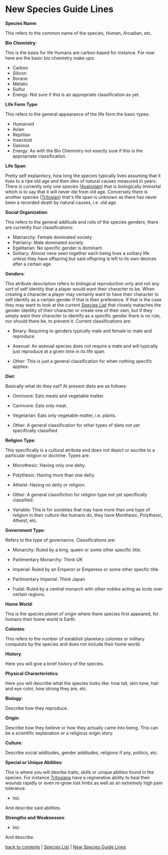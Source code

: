 # New Species Guide Lines

**Species Name**: 

This refers to the common name of the species, Human, Arcadian, etc.

**Bio Chemistry**: 

This is the basis for life Humans are carbon based for instance. For now here are the basic bio chemistry make ups:

- Carbon
- Silicon
- Borane
- Metalic
- Sulfur
- Energy: Not sure if this is an appropriate classification as yet.


**Life Form Type**:

This refers to the general appearance of the life form the basic types:

- Humanoid
- Avian
- Reptilian
- Insectoid
- Gasious
- Energy: As with the Bio Chemistry not exactly sure if this is the appropriate classification.

**Life Span**:

Pretty self explanitory, how long the species typically lives assuming that it lives to a ripe old age and then dies of natural causes measured in years. There is currently only one species ([Avalonian](https://github.com/ikeman32/NewRPG/blob/master/Species/Avalonian.md)) that is biologically immortal which is to say that it will never die from old age. Conversely there is another species ([Tritosian](https://github.com/ikeman32/NewRPG/blob/master/Species/Tritosian.md)) that's life span is unknown as there has never been a recorded death by natural causes, i.e. old age.

**Social Organization**:

This refers to the general additude and rolls of the species genders, there are currently four classifications:

- Matriarchy: Female dominated society
- Patriarcy: Male dominated society
- Egalitarian: No specific gender is dominant
- Solitary: Almost neve seen together each being lives a solitary life unless they have offspring but said offspring is left to its own devices after a certain age.

**Genders**:

This atribute description refers to biological reproduction only and not any sort of self identity that a player would want their character to be. When creating a character a player may certainly want to have their character to self identify as a certain gender if that is their preference. If that is the case they may want to look at the current [Species List](https://github.com/ikeman32/NewRPG/blob/master/Species/Species%20List.md) that closely mataches the gender identity of their character or create one of their own, but if they simply want their character to identify as a specific gender there is no rule, nor should there be, to prevent it. Current classifications are:

- Binary: Requiring to genders typically male and female to mate and reproduce.

- Asexual: An asexual species does not require a mate and will typically just reproduce at a given time in its life span.

- Other: This is just a general classification for when nothing specific applies.

**Diet**:

Basically what do they eat? At present diets are as follows:

- Omnivore: Eats meats and vegetable matter.

- Carnivore: Eats only meat.

- Vegetarian: Eats only vegetable matter, i.e. plants.

- Other: A general classification for other types of diets not yet specifically classified

**Religion Type**:

This specifically is a cultural atribute and does not depict or ascribe to a particular religion or doctrine. Types are:

- Monothesic: Having only one deity.

- Polythesic: Having more than one deity.

- Atheist: Having no deity or religion.

- Other: A general classifiction for religion type not yet specifically classified.

- Variable: This is for societies that may have more than one type of religion in their culture like humans do, they have Monthesic, Polythesic, Atheist, etc.

**Government Type**:

Refers to the type of governance. Classifications are:

- Monarchy: Ruled by a king, queen or some other specific title.

- Parlimentary Monarchy: Think UK

- Imperial: Ruled by an Emperor or Emperess or some other specfic title.

- Parlimentary Imperial: Think Japan

- Fudal: Ruled by a central monarch with other nobles acting as lords over certain regions.

**Home World**:

This is the species planet of origin where there species first appeared, for humans their home world is Earth.

**Colonies**:

This refers to the number of establish planetary colonies or military conquests by the species and does not include their home world.

**History**:

Here you will give a brief history of the species.

**Physical Characteristics**:

Here you will describe what the species looks like: how tall, skin tone, hair and eye color, how strong they are, etc.

**Biology**: 

Describe how they reproduce.

**Origin**:

Describe how they believe or how they actually came into being. This can be a scientific explanation or a religious origin story.

**Culture**:

Describe social additudes, gender additudes, religions if any, politics, etc.

**Special or Unique Abilities**:

This is where you will desribe traits, skills or unique ablities found in the species. For instance [Tritosians](https://github.com/ikeman32/NewRPG/blob/master/Species/Tritosian.md) have a regnerative ability to heal their wounds rapidly or even re-grow lost limbs as well as an extremely high pain tolerance.

- list:

And describe said abilities.

**Strengths and Weaknesses**:

- list:

And describe.


[back to contents](https://github.com/ikeman32/NewRPG/blob/master/CoreRules/Contents.md) | [Species List](https://github.com/ikeman32/NewRPG/blob/master/Species/Species%20List.md) | [New Species Guide Lines](https://github.com/ikeman32/NewRPG/blob/master/Species/New%20Species%20Guide%20Lines.md)
